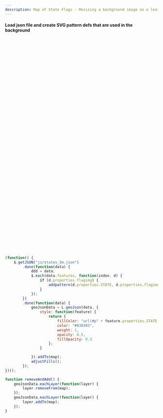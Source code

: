 ```yaml
---
description: Map of State Flags - Resizing a background image on a leaflet map layer
---
```

  <link rel="stylesheet" href="https://unpkg.com/leaflet@1.6.0/dist/leaflet.css" integrity="sha512-xwE/Az9zrjBIphAcBb3F6JVqxf46+CDLwfLMHloNu6KEQCAWi6HcDUbeOfBIptF7tcCzusKFjFw2yuvEpDL9wQ==" crossorigin=""/>
   <script src="https://unpkg.com/leaflet@1.6.0/dist/leaflet.js" integrity="sha512-gZwIG9x3wUXg2hdXF6+rVkLF/0Vi9U8D2Ntg4Ga5I5BZpVkVxlJWbSQtXPSiUTtC0TjtGOmxa1AJPuV0CPthew==" crossorigin=""></script>
   <script src="https://ajax.aspnetcdn.com/ajax/jQuery/jquery-3.4.1.min.js"></script>
  <style>
  #map{height:700px; }
  </style>

#### Load json file and create SVG pattern defs that are used in the background

  <div id="map"></div>

  <script src="js/statemap.js"></script>


```javascript
(function() {
    $.getJSON("js/states_5m.json")
        .done(function(data) {
            ddd = data;
            $.each(data.features, function(index, d) {
                if (d.properties.flagimg) {
                    addpattern(d.properties.STATE, d.properties.flagimg);
                }
            });
        })
        .done(function(data) {
            geoJsonData = L.geoJson(data, {
                style: function(feature) {
                    return {
                        fillColor: "url(#p" + feature.properties.STATE + ")",
                        color: "#030303",
                        weight: 1,
                        opacity: 0.5,
                        fillOpacity: 0.3
                    };
                }

            }).addTo(map);
            adjustFills();
        });
})();
```



```javascript
function removeAndAdd() {
    geoJsonData.eachLayer(function(layer) {
        layer.removeFrom(map);
    });
    geoJsonData.eachLayer(function(layer) {
        layer.addTo(map);
    });
}
``` 
